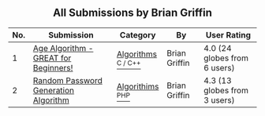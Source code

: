 ﻿<div align="center">

## All Submissions by Brian Griffin

</div>

No.  | Submission | Category | By   | User Rating
---- | ---------- | -------- | ---- | -----------
1 | [Age Algorithm \- GREAT for Beginners\!<br />](https://github.com/Planet-Source-Code/brian-griffin-age-algorithm-great-for-beginners__3-4134) | [Algorithms<br /><sup>C / C++</sup>](../ByCategory/algorithms__3-29.md) | Brian Griffin | 4.0 (24 globes from 6 users)
2 | [Random Password Generation Algorithm<br />](https://github.com/Planet-Source-Code/brian-griffin-random-password-generation-algorithm__8-872) | [Algorithims<br /><sup>PHP</sup>](../ByCategory/algorithims__8-29.md) | Brian Griffin | 4.3 (13 globes from 3 users)
